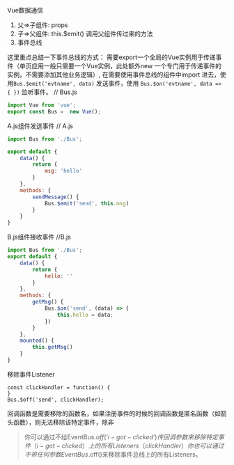 Vue数据通信
1. 父=>子组件: props
2. 子=>父组件: this.$emit() 调用父组件传过来的方法
3. 事件总线

这里重点总结一下事件总线的方式：
需要export一个全局的Vue实例用于传递事件（单页应用一般只需要一个Vue实例，此处额外new 一个专门用于传递事件的实例，不需要添加其他业务逻辑）, 在需要使用事件总线的组件中import 进去，使用`Bus.$emit('evtname', data)` 发送事件，使用 `Bus.$on('evtname', data => { })` 监听事件。
// Bus.js
```js
import Vue from 'vue';
export const Bus =  new Vue();
```

A.js组件发送事件
// A.js
```js
import Bus from './Bus';

export default {
	data() {
		return {
			msg: 'hello'
		}
	},
	methods: {
		sendMessage() {
			Bus.$emit('send', this.msg)
		}
	}
}
```
B.js组件接收事件
//B.js
```js
import Bus from './Bus';
export default {
	data() {
		return {
			hello: ''
		}
	},
	methods: {
		getMsg() {
			Bus.$on('send', (data) => {
				this.hello = data;
			})
		}
	},
	mounted() {
		this.getMsg()
	}
}
```

移除事件Listener
```
const clickHandler = function() {
}
Bus.$off('send', clickHandler);
```
回调函数是需要移除的函数名，如果注册事件的时候的回调函数是匿名函数（如箭头函数），则无法移除该特定事件，除非
> 你可以通过不给EventBus.$off(‘i-got-clicked’)传回调参数来移除特定事件（i-got-clicked）上的所有Listeners（clickHandler）
> 你也可以通过不带任何参数EventBus.$off()来移除事件总线上的所有Listeners。
